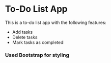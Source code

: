 # To-Do List App

This is a to-do list app with the following features:

* Add tasks
* Delete tasks
* Mark tasks as completed

### Used Bootstrap for styling
